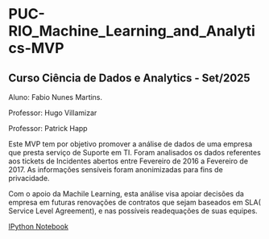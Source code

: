 # PUC-RIO_Machine_Learning_and_Analytics-MVP

## Curso Ciência de Dados e Analytics - Set/2025


Aluno: Fabio Nunes Martins.

Professor: Hugo Villamizar

Professor: Patrick Happ




Este MVP tem por objetivo promover a análise de dados de uma empresa que presta serviço de Suporte em TI. Foram analisados os dados referentes aos tickets de Incidentes abertos entre Fevereiro de 2016 a Fevereiro de 2017. As informações sensíveis foram anonimizadas para fins de privacidade.

Com o apoio da Machile Learning, esta análise visa apoiar decisões da empresa em futuras renovações de contratos que sejam baseados em SLA( Service Level Agreement), e nas possíveis readequações de suas equipes.


        
<a href="">IPython Notebook</a>



